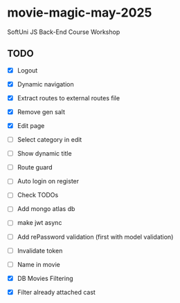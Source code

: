 # movie-magic-may-2025
SoftUni JS Back-End Course Workshop

## TODO
 - [x] Logout
 - [x] Dynamic navigation
 - [x] Extract routes to external routes file
 - [x] Remove gen salt
 - [x] Edit page
 - [ ] Select category in edit
 - [ ] Show dynamic title
 - [ ] Route guard
 - [ ] Auto login on register

 - [ ] Check TODOs
 - [ ] Add mongo atlas db
 - [ ] make jwt async
 - [ ] Add rePassword validation (first with model validation)
 - [ ] Invalidate token
 - [ ] Name in movie
 - [x] DB Movies Filtering
 - [x] Filter already attached cast
